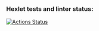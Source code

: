 ### Hexlet tests and linter status:
[![Actions Status](https://github.com/grayDayKey/java-project-71/actions/workflows/hexlet-check.yml/badge.svg)](https://github.com/grayDayKey/java-project-71/actions)